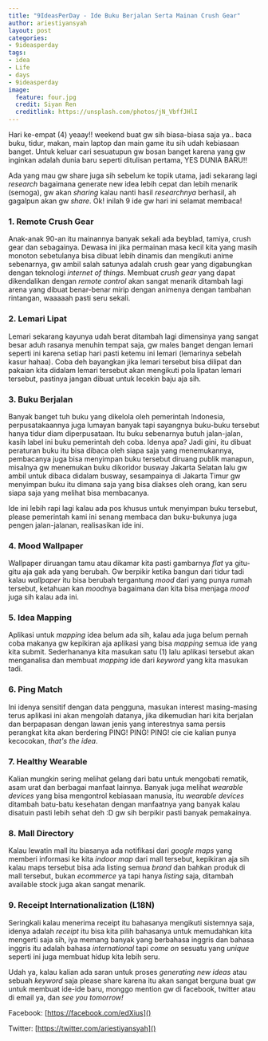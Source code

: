 ```yaml
---
title: "9IdeasPerDay - Ide Buku Berjalan Serta Mainan Crush Gear"
author: ariestiyansyah
layout: post
categories:
- 9ideasperday
tags:
- idea
- Life
- days
- 9ideasperday
image:
  feature: four.jpg
  credit: Siyan Ren
  creditlink: https://unsplash.com/photos/jN_VbffJHlI
---
```

Hari ke-empat (4) yeaay!! weekend buat gw sih biasa-biasa saja ya.. baca buku, tidur, makan, main laptop dan main game itu sih udah kebiasaan banget. Untuk keluar cari sesuatupun gw bosan banget karena yang gw inginkan adalah dunia baru seperti ditulisan pertama, YES DUNIA BARU!!

Ada yang mau gw share juga sih sebelum ke topik utama, jadi sekarang lagi *research* bagaimana generate new idea lebih cepat dan lebih menarik (semoga), gw akan *sharing* kalau nanti hasil *researchnya* berhasil, ah gagalpun akan gw *share*. Ok! inilah 9 ide gw hari ini selamat membaca!

### 1. Remote Crush Gear
Anak-anak 90-an itu mainannya banyak sekali ada beyblad, tamiya, crush gear dan sebagainya. Dewasa ini jika permainan masa kecil kita yang masih monoton sebetulanya bisa dibuat lebih dinamis dan mengikuti anime sebenarnya, gw ambil salah satunya adalah crush gear yang digabungkan dengan teknologi *internet of things*. Membuat *crush gear* yang dapat dikendalikan dengan *remote control* akan sangat menarik ditambah lagi arena yang dibuat benar-benar mirip dengan animenya dengan tambahan rintangan, waaaaah pasti seru sekali. 

### 2. Lemari Lipat
Lemari sekarang kayunya udah berat ditambah lagi dimensinya yang sangat besar aduh rasanya menuhin tempat saja, gw males banget dengan lemari seperti ini karena setiap hari pasti ketemu ini lemari (lemarinya sebelah kasur hahaa). Coba deh bayangkan jika lemari tersebut bisa dilipat dan pakaian kita didalam lemari tersebut akan mengikuti pola lipatan lemari tersebut, pastinya jangan dibuat untuk lecekin baju aja sih.

### 3. Buku Berjalan
Banyak banget tuh buku yang dikelola oleh pemerintah Indonesia, perpusatakaannya juga lumayan banyak tapi sayangnya buku-buku tersebut hanya tidur diam diperpusataan. Itu buku sebenarnya butuh jalan-jalan, kasih label ini buku pemerintah deh coba. Idenya apa? Jadi gini, itu dibuat peraturan buku itu bisa dibaca oleh siapa saja yang menemukannya, pembacanya juga bisa menyimpan buku tersebut diruang publik manapun, misalnya gw menemukan buku dikoridor busway Jakarta Selatan lalu gw ambil untuk dibaca didalam busway, sesampainya di Jakarta Timur gw menyimpan buku itu dimana saja yang bisa diakses oleh orang, kan seru siapa saja yang melihat bisa membacanya.

Ide ini lebih rapi lagi kalau ada pos khusus untuk menyimpan buku tersebut, please pemerintah kami ini senang membaca dan buku-bukunya juga pengen jalan-jalanan, realisasikan ide ini.

### 4. Mood Wallpaper
Wallpaper diruangan tamu atau dikamar kita pasti gambarnya *flat* ya gitu-gitu aja gak ada yang berubah. Gw berpikir ketika bangun dari tidur tadi kalau *wallpaper* itu bisa berubah tergantung *mood* dari yang punya rumah tersebut, ketahuan kan *mood*nya bagaimana dan kita bisa menjaga *mood* juga sih kalau ada ini.

### 5. Idea Mapping
Aplikasi untuk *mapping* idea belum ada sih, kalau ada juga belum pernah coba makanya gw kepikiran aja aplikasi yang bisa *mapping* semua ide yang kita submit. Sederhananya kita masukan satu (1) lalu aplikasi tersebut akan menganalisa dan membuat *mapping* ide dari *keyword* yang kita masukan tadi.

### 6. Ping Match
Ini idenya sensitif dengan data pengguna, masukan interest masing-masing terus aplikasi ini akan mengolah datanya, jika dikemudian hari kita berjalan dan berpapasan dengan lawan jenis yang interestnya sama persis perangkat kita akan berdering PING! PING! PING! cie cie kalian punya kecocokan, *that's the idea*.

### 7. Healthy Wearable
Kalian mungkin sering melihat gelang dari batu untuk mengobati rematik, asam urat dan berbagai manfaat lainnya. Banyak juga melihat *wearable devices* yang bisa mengontrol kebiasaan manusia, itu *wearable devices* ditambah batu-batu kesehatan dengan manfaatnya yang banyak kalau disatuin pasti lebih sehat deh :D gw sih berpikir pasti banyak pemakainya.

### 8. Mall Directory
Kalau lewatin mall itu biasanya ada notifikasi dari *google maps* yang memberi informasi ke kita *indoor map* dari mall tersebut, kepikiran aja sih kalau maps tersebut bisa ada listing semua *brand* dan bahkan produk di mall tersebut, bukan *ecommerce* ya tapi hanya *listing* saja, ditambah available stock juga akan sangat menarik. 

### 9. Receipt Internationalization (L18N)
Seringkali kalau menerima receipt itu bahasanya mengikuti sistemnya saja, idenya adalah *receipt* itu bisa kita pilih bahasanya untuk memudahkan kita mengerti saja sih, iya memang banyak yang berbahasa inggris dan bahasa inggris itu adalah bahasa *international* tapi *come on* sesuatu yang *unique* seperti ini juga membuat hidup kita lebih seru.

Udah ya, kalau kalian ada saran untuk proses *generating new ideas* atau sebuah *keyword* saja please share karena itu akan sangat berguna buat gw untuk membuat ide-ide baru, monggo mention gw di facebook, twitter atau di email ya, dan *see you tomorrow!*

Facebook: [https://facebook.com/edXius]()

Twitter: [https://twitter.com/ariestiyansyah]()